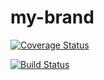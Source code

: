 # my-brand


[![Coverage Status](https://coveralls.io/repos/github/joshwambere/my-brand/badge.svg?branch=Develop)](https://coveralls.io/github/joshwambere/my-brand?branch=Develop)

[![Build Status](https://travis-ci.org/joshwambere/my-brand.svg?branch=Develop)](https://travis-ci.org/joshwambere/my-brand)